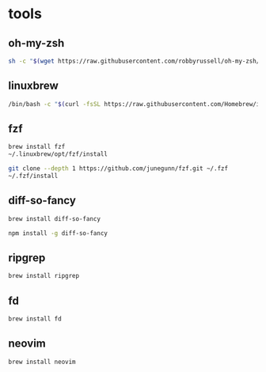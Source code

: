 # tools

## oh-my-zsh

```bash
sh -c "$(wget https://raw.githubusercontent.com/robbyrussell/oh-my-zsh/master/tools/install.sh -O -)"
```

## linuxbrew

```bash
/bin/bash -c "$(curl -fsSL https://raw.githubusercontent.com/Homebrew/install/master/install.sh)"
```

## fzf

```bash
brew install fzf
~/.linuxbrew/opt/fzf/install
```

```bash
git clone --depth 1 https://github.com/junegunn/fzf.git ~/.fzf
~/.fzf/install
```

## diff-so-fancy

```bash
brew install diff-so-fancy
```

```bash
npm install -g diff-so-fancy
```

## ripgrep

```bash
brew install ripgrep
```

## fd

```bash
brew install fd
```

## neovim

```bash
brew install neovim
```
